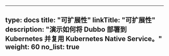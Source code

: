 
---
type: docs
title: "可扩展性"
linkTitle: "可扩展性"
description: "演示如何将 Dubbo 部署到 Kubernetes 并复用 Kubernetes Native Service。"
weight: 60
no_list: true
---
